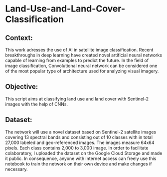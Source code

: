 # Land-Use-and-Land-Cover-Classification

## Context: 

This work adresses the use of AI in satellite image classification. Recent breakthroughs in deep learning have created novel artificial neural networks capable of learning from examples to predict the future. In the field of image classification, Convolutional neural network can be considered one of the most popular type of architecture used for analyzing visual imagery.

## Objective: 

This script aims at classifying land use and land cover with Sentinel-2 images with the help of CNNs.

## Dataset: 

The network will use a novel dataset based on Sentinel-2 satellite images covering 13 spectral bands and consisting out of 10 classes with in total 27,000 labeled and geo-referenced images. The images measure 64x64 pixels. Each class contains 2,000 to 3,000 image. In order to facilitate colaboratory, I uploaded the dataset on the Google Cloud Storage and made it public. In consequence, anyone with internet access can freely use this notebook to train the network on their own device and make changes if necessary.
